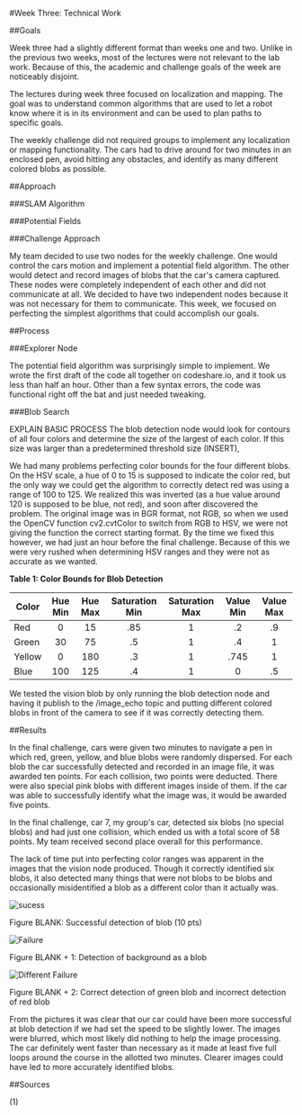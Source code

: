 #Week Three: Technical Work

##Goals

Week three had a slightly different format than weeks one and two. Unlike in the previous two weeks, most of the lectures were not relevant to the lab work. Because of this, the academic and challenge goals of the week are noticeably disjoint.

The lectures during week three focused on localization and mapping. The goal was to understand common algorithms that are used to let a robot know where it is in its environment and can be used to plan paths to specific goals.

The weekly challenge did not required groups to implement any localization or mapping functionality. The cars had to drive around for two minutes in an enclosed pen, avoid hitting any obstacles, and identify as many different colored blobs as possible.

##Approach

###SLAM Algorithm



###Potential Fields



###Challenge Approach 

My team decided to use two nodes for the weekly challenge. One would control the cars motion and implement a potential field algorithm. The other would detect and record images of blobs that the car's camera captured. These nodes were completely independent of each other and did not communicate at all. We decided to have two independent nodes because it was not necessary for them to communicate. This week, we focused on perfecting the simplest algorithms that could accomplish our goals. 



##Process

###Explorer Node

The potential field algorithm was surprisingly simple to implement. We wrote the first draft of the code all together on codeshare.io, and it took us less than half an hour. Other than a few syntax errors, the code was functional right off the bat and just needed tweaking. 



###Blob Search

EXPLAIN BASIC PROCESS
The blob detection node would look for contours of all four colors and determine the size of the largest of each color. If this size was larger than a predetermined threshold size (INSERT), 

We had many problems perfecting color bounds for the four different blobs. On the HSV scale, a hue of 0 to 15 is supposed to indicate the color red, but the only way we could get the algorithm to correctly detect red was using a range of 100 to 125. We realized this was inverted (as a hue value around 120 is supposed to be blue, not red), and soon after discovered the problem. The original image was in BGR format, not RGB, so when we used the OpenCV function cv2.cvtColor to switch from RGB to HSV, we were not giving the function the correct starting format. By the time we fixed this however, we had just an hour before the final challenge. Because of this we were very rushed when determining HSV ranges and they were not as accurate as we wanted. 

**Table 1: Color Bounds for Blob Detection**

| Color | Hue Min | Hue Max | Saturation Min | Saturation Max | Value Min | Value Max |
|-------|:-------:|:--------:|:--------------:|:-------------:|:--------:|:----------:|
|Red    |    0     |    15      |     .85           |      1      |      .2      |     .9       |
|Green    |    30     |   75       |      .5          |     1       |     .4       |     1       |
|Yellow   |    0     |    180      |        .3        |     1       |     .745       |    1        |
|Blue    |    100     |   125       |    .4            |      1      |    0        |     .5       |

We tested the vision blob by only running the blob detection node and having it publish to the /image_echo topic and putting different colored blobs in front of the camera to see if it was correctly detecting them.


##Results

In the final challenge, cars were given two minutes to navigate a pen in which red, green, yellow, and blue blobs were randomly dispersed. For each blob the car successfully detected and recorded in an image file, it was awarded ten points. For each collision, two points were deducted. There were also special pink blobs with different images inside of them. If the car was able to successfully identify what the image was, it would be awarded five points.

In the final challenge, car 7, my group's car, detected six blobs (no special blobs) and had just one collision, which ended us with a total score of 58 points. My team received second place overall for this performance. 

The lack of time put into perfecting color ranges was apparent in the images that the vision node produced. Though it correctly identified six blobs, it also detected many things that were not blobs to be blobs and occasionally misidentified a blob as a different color than it actually was.

![sucess](https://cloud.githubusercontent.com/assets/18174572/17710382/00521852-63bb-11e6-83a6-6a10a6911656.png)

Figure BLANK: Successful detection of blob (10 pts)

![Failure](https://cloud.githubusercontent.com/assets/18174572/17710383/00560a02-63bb-11e6-9a59-b3463de206e9.png)

Figure BLANK + 1: Detection of background as a blob

![Different Failure](https://cloud.githubusercontent.com/assets/18174572/17710379/00388d74-63bb-11e6-8739-9a6b26836600.png)

Figure BLANK + 2: Correct detection of green blob and incorrect detection of red blob

From the pictures it was clear that our car could have been more successful at blob detection if we had set the speed to be slightly lower. The images were blurred, which most likely did nothing to help the image processing. The car definitely went faster than necessary as it made at least five full loops around the course in the allotted two minutes. Clearer images could have led to more accurately identified blobs.

##Sources

(1)
